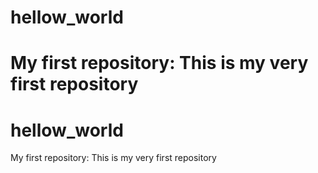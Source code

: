 # hellow_world
My first repository:
This is my very first repository
=======
# hellow_world
My first repository:
This is my very first repository

